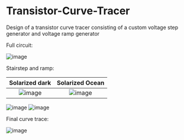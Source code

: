 # Transistor-Curve-Tracer
Design of a transistor curve tracer consisting of a custom voltage step generator and voltage ramp generator

Full circuit:

![image](https://user-images.githubusercontent.com/45322860/133713383-8a0b94c3-d343-4988-be49-845a4c71da94.png)

Stairstep and ramp:

Solarized dark             |  Solarized Ocean
:-------------------------:|:-------------------------:
![image](https://user-images.githubusercontent.com/45322860/133946902-f68c712c-5c36-4af9-bd27-5132580839f1.png)  |  ![image](https://user-images.githubusercontent.com/45322860/133946925-b38dcd3f-8895-4e0d-ba61-cd76fad2f543.png)

![image](https://user-images.githubusercontent.com/45322860/133946902-f68c712c-5c36-4af9-bd27-5132580839f1.png)
![image](https://user-images.githubusercontent.com/45322860/133946925-b38dcd3f-8895-4e0d-ba61-cd76fad2f543.png)


Final curve trace:

![image](https://user-images.githubusercontent.com/45322860/133713415-2346186a-376f-41bc-808d-cc6a0ce96f06.png)
